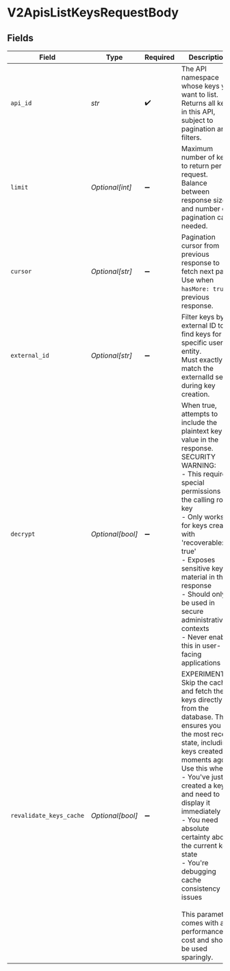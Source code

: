 # V2ApisListKeysRequestBody


## Fields

| Field                                                                                                                                                                                                                                                                                                                                                                                                                       | Type                                                                                                                                                                                                                                                                                                                                                                                                                        | Required                                                                                                                                                                                                                                                                                                                                                                                                                    | Description                                                                                                                                                                                                                                                                                                                                                                                                                 | Example                                                                                                                                                                                                                                                                                                                                                                                                                     |
| --------------------------------------------------------------------------------------------------------------------------------------------------------------------------------------------------------------------------------------------------------------------------------------------------------------------------------------------------------------------------------------------------------------------------- | --------------------------------------------------------------------------------------------------------------------------------------------------------------------------------------------------------------------------------------------------------------------------------------------------------------------------------------------------------------------------------------------------------------------------- | --------------------------------------------------------------------------------------------------------------------------------------------------------------------------------------------------------------------------------------------------------------------------------------------------------------------------------------------------------------------------------------------------------------------------- | --------------------------------------------------------------------------------------------------------------------------------------------------------------------------------------------------------------------------------------------------------------------------------------------------------------------------------------------------------------------------------------------------------------------------- | --------------------------------------------------------------------------------------------------------------------------------------------------------------------------------------------------------------------------------------------------------------------------------------------------------------------------------------------------------------------------------------------------------------------------- |
| `api_id`                                                                                                                                                                                                                                                                                                                                                                                                                    | *str*                                                                                                                                                                                                                                                                                                                                                                                                                       | :heavy_check_mark:                                                                                                                                                                                                                                                                                                                                                                                                          | The API namespace whose keys you want to list.<br/>Returns all keys in this API, subject to pagination and filters.<br/>                                                                                                                                                                                                                                                                                                    | api_1234abcd                                                                                                                                                                                                                                                                                                                                                                                                                |
| `limit`                                                                                                                                                                                                                                                                                                                                                                                                                     | *Optional[int]*                                                                                                                                                                                                                                                                                                                                                                                                             | :heavy_minus_sign:                                                                                                                                                                                                                                                                                                                                                                                                          | Maximum number of keys to return per request.<br/>Balance between response size and number of pagination calls needed.<br/>                                                                                                                                                                                                                                                                                                 |                                                                                                                                                                                                                                                                                                                                                                                                                             |
| `cursor`                                                                                                                                                                                                                                                                                                                                                                                                                    | *Optional[str]*                                                                                                                                                                                                                                                                                                                                                                                                             | :heavy_minus_sign:                                                                                                                                                                                                                                                                                                                                                                                                          | Pagination cursor from previous response to fetch next page.<br/>Use when `hasMore: true` in previous response.<br/>                                                                                                                                                                                                                                                                                                        | cursor_eyJsYXN0S2V5SWQiOiJrZXlfMjNld3MiLCJsYXN0Q3JlYXRlZEF0IjoxNjcyNTI0MjM0MDAwfQ==                                                                                                                                                                                                                                                                                                                                         |
| `external_id`                                                                                                                                                                                                                                                                                                                                                                                                               | *Optional[str]*                                                                                                                                                                                                                                                                                                                                                                                                             | :heavy_minus_sign:                                                                                                                                                                                                                                                                                                                                                                                                          | Filter keys by external ID to find keys for a specific user or entity.<br/>Must exactly match the externalId set during key creation.<br/>                                                                                                                                                                                                                                                                                  | user_1234abcd                                                                                                                                                                                                                                                                                                                                                                                                               |
| `decrypt`                                                                                                                                                                                                                                                                                                                                                                                                                   | *Optional[bool]*                                                                                                                                                                                                                                                                                                                                                                                                            | :heavy_minus_sign:                                                                                                                                                                                                                                                                                                                                                                                                          | When true, attempts to include the plaintext key value in the response. SECURITY WARNING:<br/>- This requires special permissions on the calling root key<br/>- Only works for keys created with 'recoverable: true'<br/>- Exposes sensitive key material in the response<br/>- Should only be used in secure administrative contexts<br/>- Never enable this in user-facing applications                                   |                                                                                                                                                                                                                                                                                                                                                                                                                             |
| `revalidate_keys_cache`                                                                                                                                                                                                                                                                                                                                                                                                     | *Optional[bool]*                                                                                                                                                                                                                                                                                                                                                                                                            | :heavy_minus_sign:                                                                                                                                                                                                                                                                                                                                                                                                          | EXPERIMENTAL: Skip the cache and fetch the keys directly from the database. This ensures you see the most recent state, including keys created moments ago. Use this when:<br/>- You've just created a key and need to display it immediately<br/>- You need absolute certainty about the current key state<br/>- You're debugging cache consistency issues<br/><br/>This parameter comes with a performance cost and should be used sparingly. |                                                                                                                                                                                                                                                                                                                                                                                                                             |